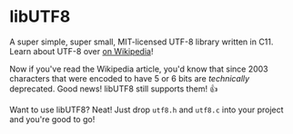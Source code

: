 # libUTF8

A super simple, super small, MIT-licensed UTF-8 library written in C11.
Learn about UTF-8 over [on Wikipedia](https://en.wikipedia.org/wiki/UTF-8)!

Now if you've read the Wikipedia article, you'd know that since 2003 characters
that were encoded to have 5 or 6 bits are *technically* deprecated. Good news!
libUTF8 still supports them! :thumbsup:

Want to use libUTF8? Neat! Just drop `utf8.h` and `utf8.c` into your project
and you're good to go!
